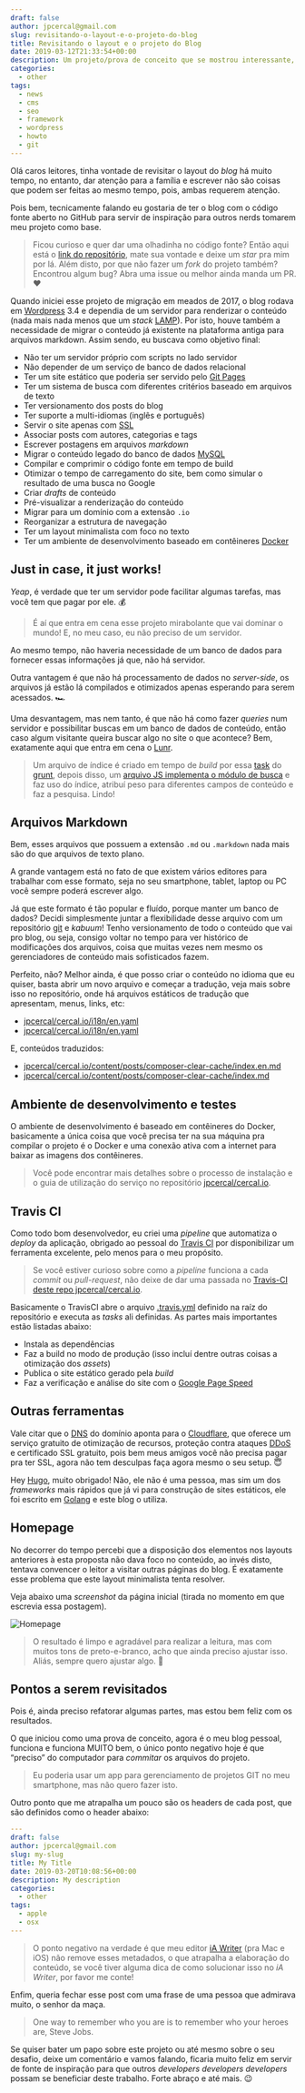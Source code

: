 ```yaml
---
draft: false
author: jpcercal@gmail.com
slug: revisitando-o-layout-e-o-projeto-do-blog
title: Revisitando o layout e o projeto do Blog
date: 2019-03-12T21:33:54+00:00
description: Um projeto/prova de conceito que se mostrou interessante, trata-se da migração de um site dinâmico escrito em PHP para um blog estático, sem custos com servidores e otimizado para a web. Confira alguns detalhes da implementação.
categories:
  - other
tags: 
  - news
  - cms
  - seo
  - framework
  - wordpress
  - howto
  - git
---
```


Olá caros leitores, tinha vontade de revisitar o layout do *blog* há muito tempo, no entanto, dar atenção para a família e escrever não são coisas que podem ser feitas ao mesmo tempo, pois, ambas requerem atenção. 

Pois bem, tecnicamente falando eu gostaria de ter o blog com o código fonte aberto no GitHub para servir de inspiração para outros nerds tomarem meu projeto como base.

> Ficou curioso e quer dar uma olhadinha no código fonte? Então aqui está o [link do repositório](https://github.com/jpcercal/cercal.io), mate sua vontade e deixe um *star* pra mim por lá. Além disto, por que não fazer um *fork* do projeto também? Encontrou algum bug? Abra uma issue ou melhor ainda manda um PR. ❤️

Quando iniciei esse projeto de migração em meados de 2017, o blog rodava em [Wordpress](https://wordpress.org/) 3.4 e dependia de um servidor para renderizar o conteúdo (nada mais nada menos que um *stack* [LAMP](https://www.ibm.com/cloud/learn/lamp-stack-explained)). Por isto, houve também a necessidade de migrar o conteúdo já existente na plataforma antiga para arquivos markdown. Assim sendo, eu buscava como objetivo final:

- Não ter um servidor próprio com scripts no lado servidor
- Não depender de um serviço de banco de dados relacional
- Ter um site estático que poderia ser servido pelo [Git Pages](https://pages.github.com/)
- Ter um sistema de busca com diferentes critérios baseado em arquivos de texto
- Ter versionamento dos posts do blog
- Ter suporte a multi-idiomas (inglês e português)
- Servir o site apenas com [SSL](https://www.cloudflare.com/learning/ssl/what-is-ssl/)
- Associar posts com autores, categorias e tags
- Escrever postagens em arquivos *markdown* 
- Migrar o conteúdo legado do banco de dados [MySQL](https://www.mysql.com/)
- Compilar e comprimir o código fonte em tempo de build
- Otimizar o tempo de carregamento do site, bem como simular o resultado de uma busca no Google
- Criar *drafts* de conteúdo
- Pré-visualizar a renderização do conteúdo
- Migrar para um domínio com a extensão `.io`
- Reorganizar a estrutura de navegação
- Ter um layout minimalista com foco no texto
- Ter um ambiente de desenvolvimento baseado em contêineres [Docker](https://www.docker.com/) 

## Just in case, it just works!

*Yeap*, é verdade que ter um servidor pode facilitar algumas tarefas, mas você tem que pagar por ele. 💰

> É aí que entra em cena esse projeto mirabolante que vai dominar o mundo! E, no meu caso, eu não preciso de um servidor. 

Ao mesmo tempo, não haveria necessidade de um banco de dados para fornecer essas informações já que, não há servidor.

Outra vantagem é que não há processamento de dados no *server-side*, os arquivos já estão lá compilados e otimizados apenas esperando para serem acessados. 🏎

Uma desvantagem, mas nem tanto, é que não há como fazer *queries* num servidor e possibilitar buscas em um banco de dados de conteúdo, então caso algum visitante queira buscar algo no site o que acontece? Bem, exatamente aqui que entra em cena o [Lunr](https://lunrjs.com/).

> Um arquivo de índice é criado em tempo de *build* por essa [task](https://github.com/jpcercal/cercal.io/blob/master/grunt-custom/lunr.js) do [grunt](https://gruntjs.com/), depois disso, um [arquivo JS implementa o módulo de busca](https://github.com/jpcercal/cercal.io/blob/master/assets/js/search.js) e faz uso do índice, atribuí peso para diferentes campos de conteúdo e faz a pesquisa. Lindo!

## Arquivos Markdown

Bem, esses arquivos que possuem a extensão `.md` ou `.markdown` nada mais são do que arquivos de texto plano.

A grande vantagem está no fato de que existem vários editores para trabalhar com esse formato, seja no seu smartphone, tablet, laptop ou PC você sempre poderá escrever algo.

Já que este formato é tão popular e fluído, porque manter um banco de dados? Decidi simplesmente juntar a flexibilidade desse arquivo com um repositório [git](https://git-scm.com/) e *kabuum*! Tenho versionamento de todo o conteúdo que vai pro blog, ou seja, consigo voltar no tempo para ver histórico de modificações dos arquivos, coisa que muitas vezes nem mesmo os gerenciadores de conteúdo mais sofisticados fazem.

Perfeito, não? Melhor ainda, é que posso criar o conteúdo no idioma que eu quiser, basta abrir um novo arquivo e começar a tradução, veja mais sobre isso no repositório, onde há arquivos estáticos de tradução que apresentam, menus, links, etc:

- [jpcercal/cercal.io/i18n/en.yaml](https://github.com/jpcercal/cercal.io/blob/master/i18n/en.yaml)
- [jpcercal/cercal.io/i18n/en.yaml](https://github.com/jpcercal/cercal.io/blob/master/i18n/en.yaml)

E, conteúdos traduzidos:

- [jpcercal/cercal.io/content/posts/composer-clear-cache/index.en.md](https://github.com/jpcercal/cercal.io/blob/master/content/posts/composer-clear-cache/index.en.md)
- [jpcercal/cercal.io/content/posts/composer-clear-cache/index.md](https://github.com/jpcercal/cercal.io/blob/master/content/posts/composer-clear-cache/index.md)

## Ambiente de desenvolvimento e testes

O ambiente de desenvolvimento é baseado em contêineres do Docker, basicamente a única coisa que você precisa ter na sua máquina pra compilar o projeto é o Docker e uma conexão ativa com a internet para baixar as imagens dos contêineres. 

> Você pode encontrar mais detalhes sobre o processo de instalação  e o guia de utilização do serviço no repositório [jpcercal/cercal.io](https://github.com/jpcercal/cercal.io/).

## Travis CI

Como todo bom desenvolvedor, eu criei uma *pipeline* que automatiza o *deploy* da aplicação, obrigado ao pessoal do [Travis CI](https://docs.travis-ci.com/user/for-beginners/) por disponibilizar um ferramenta excelente, pelo menos para o meu propósito.

> Se você estiver curioso sobre como a *pipeline* funciona a cada *commit* ou *pull-request*, não deixe de dar uma passada no [Travis-CI deste repo jpcercal/cercal.io](https://travis-ci.org/jpcercal/cercal.io).

Basicamente o TravisCI abre o arquivo [.travis.yml](https://github.com/jpcercal/cercal.io/blob/master/.travis.yml) definido na raíz do repositório e executa as *tasks* ali definidas. As partes mais importantes estão listadas abaixo:

- Instala as dependências
- Faz a build no modo de produção (isso incluí dentre outras coisas a otimização dos *assets*)
- Publica o site estático gerado pela *build*
- Faz a verificação e análise do site com o [Google Page Speed](https://developers.google.com/speed/pagespeed/insights/)

## Outras ferramentas

Vale citar que o [DNS](https://www.cloudflare.com/learning/dns/what-is-dns/) do domínio aponta para o [Cloudflare](https://www.cloudflare.com/), que oferece um serviço gratuito de otimização de recursos, proteção contra ataques [DDoS](https://www.cloudflare.com/learning/ddos/what-is-a-ddos-attack/) e certificado SSL gratuito, pois bem meus amigos você não precisa pagar pra ter SSL, agora não tem desculpas faça agora mesmo o seu setup. 😇

Hey [Hugo](https://gohugo.io/), muito obrigado! Não, ele não é uma pessoa, mas sim um dos *frameworks* mais rápidos que já vi para construção de sites estáticos, ele foi escrito em [Golang](https://golang.org/) e este blog o utiliza.

## Homepage

No decorrer do tempo percebi que a disposição dos elementos nos layouts anteriores à esta proposta não dava foco no conteúdo, ao invés disto, tentava convencer o leitor a visitar outras páginas do blog. É exatamente esse problema que este layout minimalista tenta resolver.

Veja abaixo uma *screenshot* da página inicial (tirada no momento em que escrevia essa postagem).

![Homepage](homepage.png)

> O resultado é limpo e agradável para realizar a leitura, mas com muitos tons de preto-e-branco, acho que ainda preciso ajustar isso. Aliás, sempre quero ajustar algo. 🚀

## Pontos a serem revisitados

Pois é, ainda preciso refatorar algumas partes, mas estou bem feliz com os resultados.

O que iniciou como uma prova de conceito, agora é o meu blog pessoal, funciona e funciona MUITO bem, o único ponto negativo hoje é que “preciso” do computador para *commitar* os arquivos do projeto.

> Eu poderia usar um app para gerenciamento de projetos GIT no meu smartphone, mas não quero fazer isto. 

Outro ponto que me atrapalha um pouco são os headers de cada post, que são definidos como o header abaixo:

```yaml
---
draft: false
author: jpcercal@gmail.com
slug: my-slug
title: My Title
date: 2019-03-20T10:08:56+00:00
description: My description
categories:
  - other
tags: 
  - apple
  - osx
---
```

> O ponto negativo na verdade é que meu editor [iA Writer](https://ia.net/writer) (pra Mac e iOS) não remove esses metadados, o que atrapalha a elaboração do conteúdo, se você tiver alguma dica de como solucionar isso no *iA Writer*, por favor me conte!

Enfim, queria fechar esse post com uma frase de uma pessoa que admirava muito, o senhor da maça.

> One way to remember who you are is to remember who your heroes are, Steve Jobs.

Se quiser bater um papo sobre este projeto ou até mesmo sobre o seu desafio, deixe um comentário e vamos falando, ficaria muito feliz em servir de fonte de inspiração para que outros *developers developers developers* possam se beneficiar deste trabalho. Forte abraço e até mais. 😉
